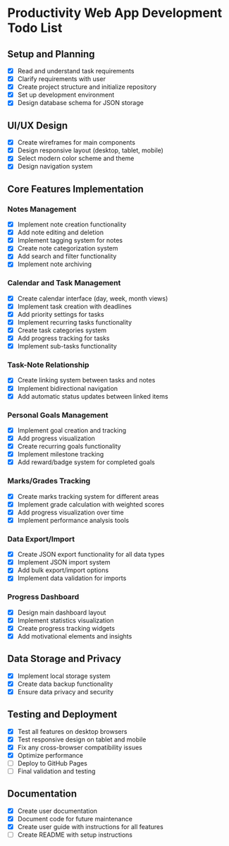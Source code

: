 # Productivity Web App Development Todo List

## Setup and Planning
- [x] Read and understand task requirements
- [x] Clarify requirements with user
- [x] Create project structure and initialize repository
- [x] Set up development environment
- [x] Design database schema for JSON storage

## UI/UX Design
- [x] Create wireframes for main components
- [x] Design responsive layout (desktop, tablet, mobile)
- [x] Select modern color scheme and theme
- [x] Design navigation system

## Core Features Implementation

### Notes Management
- [x] Implement note creation functionality
- [x] Add note editing and deletion
- [x] Implement tagging system for notes
- [x] Create note categorization system
- [x] Add search and filter functionality
- [x] Implement note archiving

### Calendar and Task Management
- [x] Create calendar interface (day, week, month views)
- [x] Implement task creation with deadlines
- [x] Add priority settings for tasks
- [x] Implement recurring tasks functionality
- [x] Create task categories system
- [x] Add progress tracking for tasks
- [x] Implement sub-tasks functionality

### Task-Note Relationship
- [x] Create linking system between tasks and notes
- [x] Implement bidirectional navigation
- [x] Add automatic status updates between linked items

### Personal Goals Management
- [x] Implement goal creation and tracking
- [x] Add progress visualization
- [x] Create recurring goals functionality
- [x] Implement milestone tracking
- [x] Add reward/badge system for completed goals

### Marks/Grades Tracking
- [x] Create marks tracking system for different areas
- [x] Implement grade calculation with weighted scores
- [x] Add progress visualization over time
- [x] Implement performance analysis tools

### Data Export/Import
- [x] Create JSON export functionality for all data types
- [x] Implement JSON import system
- [x] Add bulk export/import options
- [x] Implement data validation for imports

### Progress Dashboard
- [x] Design main dashboard layout
- [x] Implement statistics visualization
- [x] Create progress tracking widgets
- [x] Add motivational elements and insights

## Data Storage and Privacy
- [x] Implement local storage system
- [x] Create data backup functionality
- [x] Ensure data privacy and security

## Testing and Deployment
- [x] Test all features on desktop browsers
- [x] Test responsive design on tablet and mobile
- [x] Fix any cross-browser compatibility issues
- [x] Optimize performance
- [ ] Deploy to GitHub Pages
- [ ] Final validation and testing

## Documentation
- [x] Create user documentation
- [x] Document code for future maintenance
- [x] Create user guide with instructions for all features
- [ ] Create README with setup instructions
